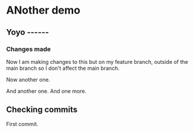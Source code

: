 # ANother demo

## Yoyo ------

### Changes made

Now I am making changes to this but on my feature branch, outside of the main branch so I don't affect the main branch.

Now another one.

And another one.
And one more.

## Checking commits

First commit.